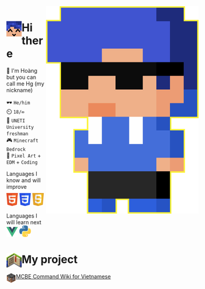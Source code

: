 <img src="img/hg_pixel.png" align="right" width="400px">

# <img src="img/hg_smile.png" align="left" width="40px">Hi there
💬 I'm Hoàng but you can call me Hg (my nickname)

🕶️ `He/him`<br>
⏲️ `18/∞`<br>
🧠 `UNETI University freshman`<br>
🎮 `Minecraft Bedrock`<br>
💙 `Pixel Art` + `EDM` + `Coding`

Languages I know and will improve<br>
<img src="img/html.png" width="30px">
<img src="img/css.png" width="30px">
<img src="img/js.png" width="30px">

Languages I will learn next<br>
<img src="img/vue.png" width="30px">
<img src="img/python.png" width="30px">
# <img src="img/project.png" align="left" width="40px"> My project
<img src="img/logo_wiki.png" align="left" width="25px"> [MCBE Command Wiki for Vietnamese](https://github.com/HgVN23/HgVN23.github.io)
